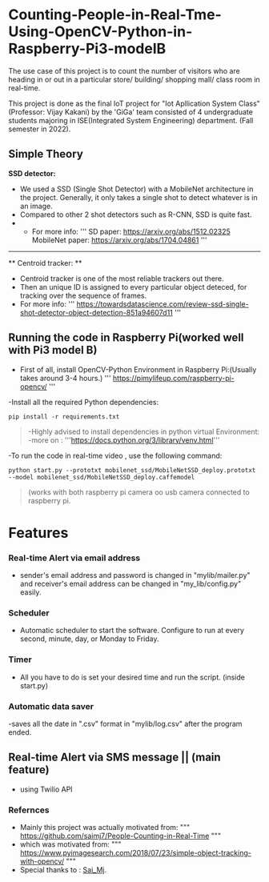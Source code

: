 # Counting-People-in-Real-Tme-Using-OpenCV-Python-in-Raspberry-Pi3-modelB
The use case of this project is to count the number of visitors who are heading in or out in a particular store/ building/ shopping mall/ class room in real-time.

This project is done as the final IoT project for "Iot Apllication System Class"(Professor: Vijay Kakani) by the 'GiGa' team consisted of 4 undergraduate students majoring in ISE(Integrated System Engineering) department. (Fall semester in 2022).

## Simple Theory
**SSD detector:**
- We used a SSD (Single Shot Detector) with a MobileNet architecture in the project. Generally, it only takes a single shot to detect whatever is in an image.
- Compared to other 2 shot detectors such as R-CNN, SSD is quite fast.
- - For more info:
'''
SD paper: https://arxiv.org/abs/1512.02325
MobileNet paper: https://arxiv.org/abs/1704.04861
'''
---
** Centroid tracker: **
- Centroid tracker is one of the most reliable trackers out there.
- Then an unique ID is assigned to every particular object deteced, for tracking over the sequence of frames.
- For more info:
'''
https://towardsdatascience.com/review-ssd-single-shot-detector-object-detection-851a94607d11
'''

## Running the code in Raspberry Pi(worked well with Pi3 model B)
- First of all, install OpenCV-Python Environment in Raspberry Pi:(Usually takes around 3-4 hours.)
'''
https://pimylifeup.com/raspberry-pi-opencv/
'''

-Install all the required Python dependencies:
```
pip install -r requirements.txt
```
>    -Highly advised to install dependencies in python virtual Environment:
      -more on : '''https://docs.python.org/3/library/venv.html'''

-To run the code in real-time video , use the following command:
```
python start.py --prototxt mobilenet_ssd/MobileNetSSD_deploy.prototxt --model mobilenet_ssd/MobileNetSSD_deploy.caffemodel
```

>  (works with both raspberry pi camera oo usb camera connected to raspberry pi.


# Features
### Real-time Alert via email address
- sender's email address and password is changed in "mylib/mailer.py" and receiver's email address can be changed in "my_lib/config.py" easily.

### Scheduler
- Automatic scheduler to start the software. Configure to run at every second, minute, day, or Monday to Friday.

### Timer
- All you have to do is set your desired time and run the script. (inside start.py)

### Automatic data saver
-saves all the date in ".csv" format in "mylib/log.csv" after the program ended.

## Real-time Alert via SMS message || (main feature)
- using Twilio API

### Refernces
- Mainly this project was actually motivated from:
"""
https://github.com/saimj7/People-Counting-in-Real-Time 
"""
- which was motivated from:
"""
https://www.pyimagesearch.com/2018/07/23/simple-object-tracking-with-opencv/
"""
- Special thanks to :  <a href="http://saimj7.github.io" target="_blank">Sai_Mj</a>.
